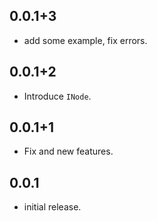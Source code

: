 ## 0.0.1+3

* add some example, fix errors.

## 0.0.1+2

* Introduce `INode`.

## 0.0.1+1

* Fix and new features.

## 0.0.1

* initial release.
